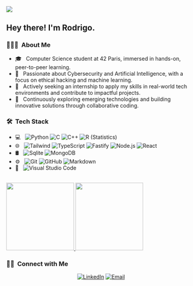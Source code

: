 
<img src="https://raw.githubusercontent.com/rorrott/rorrott/master/assets/Rodrigo%20Torres%20Banner.png">

<h2> Hey there! I'm Rodrigo.</h2>

<h3> 👨🏻‍💻 &nbsp;About Me </h3>

- 🎓 &nbsp; Computer Science student at 42 Paris, immersed in hands-on, peer-to-peer learning.
- 🔐 &nbsp; Passionate about Cybersecurity and Artificial Intelligence, with a focus on ethical hacking and machine learning.
- 💼 &nbsp; Actively seeking an internship to apply my skills in real-world tech environments and contribute to impactful projects.
- 🧠 &nbsp; Continuously exploring emerging technologies and building innovative solutions through collaborative coding.

<h3> 🛠 &nbsp;Tech Stack</h3>

- 💻 &nbsp;
  ![Python](https://img.shields.io/badge/-Python-333333?style=flat&logo=python)
  ![C](https://img.shields.io/badge/-C-333333?style=flat&logo=C&logoColor=007396)
  ![C++](https://img.shields.io/badge/-C++-333333?style=flat&logo=C%2B%2B&logoColor=00599C)
  ![R (Statistics)](https://img.shields.io/badge/-R-333333?style=flat&logo=R&logoColor=276DC3)
- 🌐 &nbsp;
  ![Tailwind](https://img.shields.io/badge/-Tailwind-333333?style=flat&logo=Tailwind)
  ![TypeScript](https://img.shields.io/badge/-TypeScript-333333?style=flat&logo=typescript)
  ![Fastify](https://img.shields.io/badge/-Fastify-333333?style=flat&logo=fastify&logoColor=563D7C)
  ![Node.js](https://img.shields.io/badge/-Node.js-333333?style=flat&logo=node.js)
  ![React](https://img.shields.io/badge/-React-333333?style=flat&logo=react)
- 🛢 &nbsp;
  ![Sqlite](https://img.shields.io/badge/-Sqlite-333333?style=flat&logo=sqlite)
  ![MongoDB](https://img.shields.io/badge/-MongoDB-333333?style=flat&logo=mongodb)
- ⚙️ &nbsp;
  ![Git](https://img.shields.io/badge/-Git-333333?style=flat&logo=git)
  ![GitHub](https://img.shields.io/badge/-GitHub-333333?style=flat&logo=github)
  ![Markdown](https://img.shields.io/badge/-Markdown-333333?style=flat&logo=markdown)
- 🔧 &nbsp;
  ![Visual Studio Code](https://img.shields.io/badge/-Visual%20Studio%20Code-333333?style=flat&logo=visual-studio-code&logoColor=007ACC)
<br/>

<a href="https://github.com/rorrott">
  <img height="180em" src="https://github-readme-stats.vercel.app/api?username=rorrott&theme=buefy&show_icons=true" />
  <img height="180em" src="https://github-readme-stats.vercel.app/api/top-langs/?username=rorrott&theme=buefy&layout=compact" />
</a>

<br/>

<h3> 🤝🏻 &nbsp;Connect with Me </h3>

<p align="center">
<a href="https://www.linkedin.com/in/rodrigo-torres-t/"><img alt="LinkedIn" src="https://img.shields.io/badge/LinkedIn-Rodrigo%20Torres%20-blue?style=flat-square&logo=linkedin"></a>
<a href="mailto:rodrigo.torres.tapia@gmail.com"><img alt="Email" src="https://img.shields.io/badge/Email-rodrigo.torres.tapia@gmail.com-blue?style=flat-square&logo=gmail"></a>
</p>

